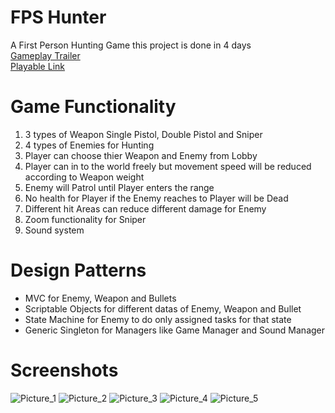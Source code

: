 # FPS Hunter
A First Person Hunting Game this project is done in 4 days <br/>
[Gameplay Trailer](https://drive.google.com/file/d/1Vhhb7mrCCugDs7jf23HPtuP8HPYdmymf/view?usp=share_link) <br/>
[Playable Link](https://kishore-karic.itch.io/fps-hunter) <br/>

# Game Functionality
1. 3 types of Weapon Single Pistol, Double Pistol and Sniper
2. 4 types of Enemies for Hunting
3. Player can choose thier Weapon and Enemy from Lobby
4. Player can in to the world freely but movement speed will be reduced according to Weapon weight
5. Enemy will Patrol until Player enters the range
6. No health for Player if the Enemy reaches to Player will be Dead
7. Different hit Areas can reduce different damage for Enemy
8. Zoom functionality for Sniper
9. Sound system

# Design Patterns
* MVC for Enemy, Weapon and Bullets
* Scriptable Objects for different datas of Enemy, Weapon and Bullet
* State Machine for Enemy to do only assigned tasks for that state
* Generic Singleton for Managers like Game Manager and Sound Manager

# Screenshots
![Picture_1](https://github.com/Kishore-Karic/First-Person-Hunter/assets/97879797/a4895f67-5904-4766-93e4-c31abc6459eb)
![Picture_2](https://github.com/Kishore-Karic/First-Person-Hunter/assets/97879797/ec95bcd8-d978-44e2-b454-16a96ae82db3)
![Picture_3](https://github.com/Kishore-Karic/First-Person-Hunter/assets/97879797/1a929f09-dbdd-429e-b184-5079c48e8ffc)
![Picture_4](https://github.com/Kishore-Karic/First-Person-Hunter/assets/97879797/4f3602f2-bd33-448e-a822-75dc2eb33a43)
![Picture_5](https://github.com/Kishore-Karic/First-Person-Hunter/assets/97879797/8a45a261-9de9-4c9f-ac09-d28919b7656f)
